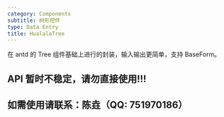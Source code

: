 ```yaml
---
category: Components
subtitle: 树形控件
type: Data Entry
title: HualalaTree
---
```


在 antd 的 Tree 组件基础上进行的封装，输入输出更简单，支持 BaseForm。

## **API 暂时不稳定，请勿直接使用!!!**

## 如需使用请联系：陈垚（QQ: 751970186）
